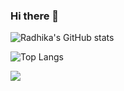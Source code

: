 ### Hi there 👋

<!--
**Radhika025/Radhika025** is a ✨ _special_ ✨ repository because its `README.md` (this file) appears on your GitHub profile.

Here are some ideas to get you started:

- 🔭 I’m currently working on ...
- 🌱 I’m currently learning ...
- 👯 I’m looking to collaborate on ...
- 🤔 I’m looking for help with ...
- 💬 Ask me about ...
- 📫 How to reach me: ...
- 😄 Pronouns: ...
- ⚡ Fun fact: ...
-->

![Radhika's GitHub stats](https://github-readme-stats.vercel.app/api?username=Radhika025&show_icons=true&theme=dracula)

![Top Langs](https://github-readme-stats.vercel.app/api/top-langs/?username=Radhika025)

![](https://komarev.com/ghpvc/?username=Radhika025&style=flat-square)
